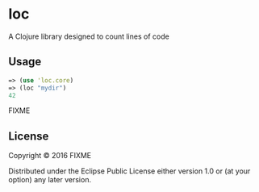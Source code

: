 # loc

A Clojure library designed to count lines of code

## Usage

```clojure
=> (use 'loc.core)
=> (loc "mydir") 
42
```

FIXME

## License

Copyright © 2016 FIXME

Distributed under the Eclipse Public License either version 1.0 or (at
your option) any later version.
